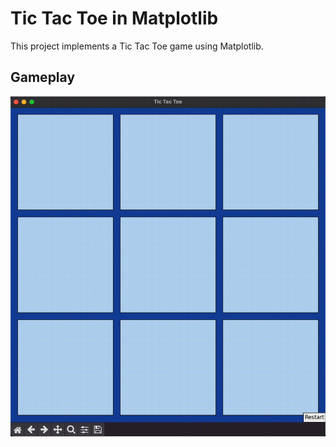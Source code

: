 # Tic Tac Toe in Matplotlib

This project implements a Tic Tac Toe game using Matplotlib.

## Gameplay
![](https://github.com/szjasinski/tic-tac-toe-matplotlib/blob/main/video_gameplay.gif)
